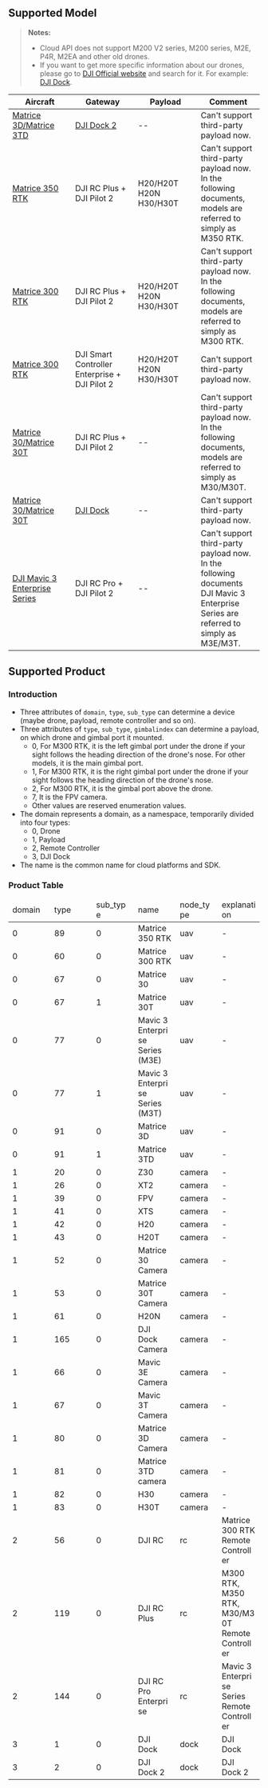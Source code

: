 ## Supported Model

> **Notes:**
>
> * Cloud API does not support M200 V2 series, M200 series, M2E, P4R, M2EA and other old drones.
> * If you want to get more specific information about our drones, please go to [DJI Official website](https://www.dji.com) and search for it. For example: [DJI Dock](https://www.dji.com/dock).

<table width="100%" style="display: table; table-layout:fixed;">
    <thead>
        <tr>
            <th>Aircraft</th>
            <th>Gateway</th>
            <th>Payload</th>
            <th>Comment</th>
        </tr>
    </thead>
    <tbody>
        <tr>
            <td><a href="https://enterprise.dji.com/dock-2">Matrice 3D/Matrice 3TD</a></td>
            <td><a href="https://enterprise.dji.com/dock-2">DJI Dock 2</a></td>
            <td>--</td>
            <td>Can't support third-party payload now.</td>
        </tr>
        <tr>
            <td><a href="https://enterprise.dji.com/matrice-350-rtk">Matrice 350 RTK</a></td>
            <td>DJI RC Plus + DJI Pilot 2</td>
            <td>H20/H20T<br/>H20N<br/>H30/H30T</td>
            <td>Can't support third-party payload now.<br/>In the following documents, models are referred to simply as M350 RTK.</td>
        </tr>
        <tr>
            <td><a href="https://www.dji.com/matrice-300">Matrice 300 RTK</a></td>
            <td>DJI RC Plus + DJI Pilot 2</td>
            <td>H20/H20T<br/>H20N<br/>H30/H30T</td>
            <td>Can't support third-party payload now.<br/>In the following documents, models are referred to simply as M300 RTK.</td>
        </tr>
        <tr>
            <td><a href="https://www.dji.com/matrice-300">Matrice 300 RTK</a></td>
            <td>DJI Smart Controller Enterprise + DJI Pilot 2</td>
            <td>H20/H20T<br/>H20N<br/>H30/H30T</td>
            <td>Can't support third-party payload now.</td>
        </tr>
        <tr>
            <td><a href="https://www.dji.com/matrice-30">Matrice 30/Matrice 30T</a></td>
            <td>DJI RC Plus + DJI Pilot 2</td>
            <td>--</td>
            <td>Can't support third-party payload now.<br/>In the following documents, models are referred to simply as M30/M30T.</td>
        </tr>
        <tr>
            <td><a href="https://www.dji.com/matrice-30">Matrice 30/Matrice 30T</a></td>
            <td><a href="https://www.dji.com/dock">DJI Dock</a></td>
            <td>--</td>
            <td>Can't support third-party payload now.</td>
        </tr>
        <tr>
            <td><a href="https://www.dji.com/mavic-3-enterprise">DJI Mavic 3 Enterprise Series</a></td>
            <td>DJI RC Pro + DJI Pilot 2</td>
            <td>--</td>
            <td>Can't support third-party payload now. <br/> In the following documents<br/>DJI Mavic 3 Enterprise Series are referred to simply as M3E/M3T.</td>
        </tr>
    </tbody>
</table>


## Supported Product

### Introduction

* Three attributes of `domain`, `type`, `sub_type` can determine a device (maybe drone, payload, remote controller and so on).
* Three attributes of `type`, `sub_type`, `gimbalindex` can determine a payload, on which drone and gimbal port it mounted.
  * 0, For M300 RTK, it is the left gimbal port under the drone if your sight follows the heading direction of the drone's nose. For other models, it is the main gimbal port.
  * 1, For M300 RTK, it is the right gimbal port under the drone if your sight follows the heading direction of the drone's nose.
  * 2, For M300 RTK, it is the gimbal port above the drone.
  * 7, It is the FPV camera.
  * Other values are reserved enumeration values.
* The domain represents a domain, as a namespace, temporarily divided into four types: 
  * 0, Drone
  * 1, Payload
  * 2, Remote Controller
  * 3, DJI Dock
* The name is the common name for cloud platforms and SDK.

### Product Table

<table width="100%" style="display: table; table-layout:fixed;">
<thead>
    <tr>
        <td>domain</td>
        <td>type</td>
        <td>sub_type</td>
        <td>name</td>
        <td>node_type</td>
        <td>explanation</td>
    </tr>
</thead>
<tbody>
    <tr>
        <td>0</td>
        <td>89</td>
        <td>0</td>
        <td>Matrice 350 RTK</td>
        <td>uav</td>
        <td>-</td>
    </tr>
    <tr>
        <td>0</td>
        <td>60</td>
        <td>0</td>
        <td>Matrice 300 RTK</td>
        <td>uav</td>
        <td>-</td>
    </tr>
    <tr>
        <td>0</td>
        <td>67</td>
        <td>0</td>
        <td>Matrice 30</td>
        <td>uav</td>
        <td>-</td>
    </tr>
    <tr>
        <td>0</td>
        <td>67</td>
        <td>1</td>
        <td>Matrice 30T</td>
        <td>uav</td>
        <td>-</td>
    </tr>
    <tr>
        <td>0</td>
        <td>77</td>
        <td>0</td>
        <td>Mavic 3 Enterprise Series (M3E)</td>
        <td>uav</td>
        <td>-</td>
    </tr>
    <tr>
        <td>0</td>
        <td>77</td>
        <td>1</td>
        <td>Mavic 3 Enterprise Series (M3T)</td>
        <td>uav</td>
        <td>-</td>
    </tr>
    <tr>
        <td>0</td>
        <td>91</td>
        <td>0</td>
        <td>Matrice 3D</td>
        <td>uav</td>
        <td>-</td>
    </tr>
    <tr>
        <td>0</td>
        <td>91</td>
        <td>1</td>
        <td>Matrice 3TD</td>
        <td>uav</td>
        <td>-</td>
    </tr>
    <tr>
        <td>1</td>
        <td>20</td>
        <td>0</td>
        <td>Z30</td>
        <td>camera</td>
        <td>-</td>
    </tr>
    <tr>
        <td>1</td>
        <td>26</td>
        <td>0</td>
        <td>XT2</td>
        <td>camera</td>
        <td>-</td>
    </tr>
    <tr>
        <td>1</td>
        <td>39</td>
        <td>0</td>
        <td>FPV</td>
        <td>camera</td>
        <td>-</td>
    </tr>
    <tr>
        <td>1</td>
        <td>41</td>
        <td>0</td>
        <td>XTS</td>
        <td>camera</td>
        <td>-</td>
    </tr>
    <tr>
        <td>1</td>
        <td>42</td>
        <td>0</td>
        <td>H20</td>
        <td>camera</td>
        <td>-</td>
    </tr>
    <tr>
        <td>1</td>
        <td>43</td>
        <td>0</td>
        <td>H20T</td>
        <td>camera</td>
        <td>-</td>
    </tr>
    <tr>
        <td>1</td>
        <td>52</td>
        <td>0</td>
        <td>Matrice 30 Camera</td>
        <td>camera</td>
        <td>-</td>
    </tr>
    <tr>
        <td>1</td>
        <td>53</td>
        <td>0</td>
        <td>Matrice 30T Camera</td>
        <td>camera</td>
        <td>-</td>
    </tr>
    <tr>
        <td>1</td>
        <td>61</td>
        <td>0</td>
        <td>H20N</td>
        <td>camera</td>
        <td>-</td>
    </tr>
    <tr>
        <td>1</td>
        <td>165</td>
        <td>0</td>
        <td>DJI Dock Camera</td>
        <td>camera</td>
        <td>-</td>
    </tr>
    <tr>
        <td>1</td>
        <td>66</td>
        <td>0</td>
        <td>Mavic 3E Camera</td>
        <td>camera</td>
        <td>-</td>
    </tr>
    <tr>
        <td>1</td>
        <td>67</td>
        <td>0</td>
        <td>Mavic 3T Camera</td>
        <td>camera</td>
        <td>-</td>
    </tr>
<tr>
        <td>1</td>
        <td>80</td>
        <td>0</td>
        <td>Matrice 3D Camera</td>
        <td>camera</td>
        <td>-</td>
    </tr>
<tr>
        <td>1</td>
        <td>81</td>
        <td>0</td>
        <td>Matrice 3TD camera</td>
        <td>camera</td>
        <td>-</td>
    </tr>
<tr>
        <td>1</td>
        <td>82</td>
        <td>0</td>
        <td>H30</td>
        <td>camera</td>
        <td>-</td>
    </tr>
<tr>
        <td>1</td>
        <td>83</td>
        <td>0</td>
        <td>H30T</td>
        <td>camera</td>
        <td>-</td>
    </tr>
    <tr>
        <td>2</td>
        <td>56</td>
        <td>0</td>
        <td>DJI RC</td>
        <td>rc</td>
        <td>Matrice 300 RTK Remote Controller</td>
    </tr>
    <tr>
        <td>2</td>
        <td>119</td>
        <td>0</td>
        <td>DJI RC Plus</td>
        <td>rc</td>
        <td>M300 RTK, M350 RTK, M30/M30T Remote Controller</td>
    </tr>
    <tr>
        <td>2</td>
        <td>144</td>
        <td>0</td>
        <td>DJI RC Pro Enterprise</td>
        <td>rc</td>
        <td>Mavic 3 Enterprise Series Remote Controller</td>
    </tr>
    <tr>
        <td>3</td>
        <td>1</td>
        <td>0</td>
        <td>DJI Dock</td>
        <td>dock</td>
        <td>DJI Dock</td>
    </tr>
    <tr>
        <td>3</td>
        <td>2</td>
        <td>0</td>
        <td>DJI Dock 2</td>
        <td>dock</td>
        <td>DJI Dock 2</td>
    </tr>
</tbody>
</table>
